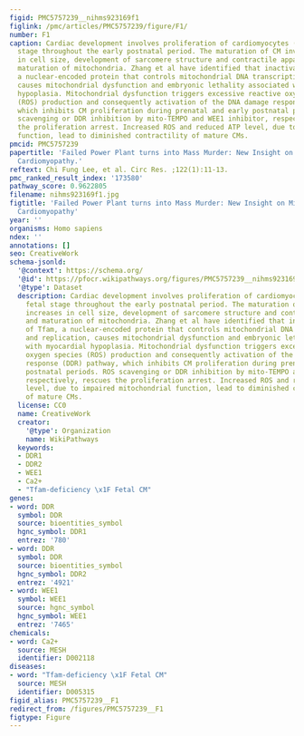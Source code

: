 ```yaml
---
figid: PMC5757239__nihms923169f1
figlink: /pmc/articles/PMC5757239/figure/F1/
number: F1
caption: Cardiac development involves proliferation of cardiomyocytes (CM) from fetal
  stage throughout the early postnatal period. The maturation of CM involves increases
  in cell size, development of sarcomere structure and contractile apparatus, and
  maturation of mitochondria. Zhang et al have identified that inactivation of Tfam,
  a nuclear-encoded protein that controls mitochondrial DNA transcription and replication,
  causes mitochondrial dysfunction and embryonic lethality associated with myocardial
  hypoplasia. Mitochondrial dysfunction triggers excessive reactive oxygen species
  (ROS) production and consequently activation of the DNA damage response (DDR) pathway,
  which inhibits CM proliferation during prenatal and early postnatal periods. ROS
  scavenging or DDR inhibition by mito-TEMPO and WEE1 inhibitor, respectively, rescues
  the proliferation arrest. Increased ROS and reduced ATP level, due to impaired mitochondrial
  function, lead to diminished contractility of mature CMs.
pmcid: PMC5757239
papertitle: 'Failed Power Plant turns into Mass Murder: New Insight on Mitochondrial
  Cardiomyopathy.'
reftext: Chi Fung Lee, et al. Circ Res. ;122(1):11-13.
pmc_ranked_result_index: '173580'
pathway_score: 0.9622805
filename: nihms923169f1.jpg
figtitle: 'Failed Power Plant turns into Mass Murder: New Insight on Mitochondrial
  Cardiomyopathy'
year: ''
organisms: Homo sapiens
ndex: ''
annotations: []
seo: CreativeWork
schema-jsonld:
  '@context': https://schema.org/
  '@id': https://pfocr.wikipathways.org/figures/PMC5757239__nihms923169f1.html
  '@type': Dataset
  description: Cardiac development involves proliferation of cardiomyocytes (CM) from
    fetal stage throughout the early postnatal period. The maturation of CM involves
    increases in cell size, development of sarcomere structure and contractile apparatus,
    and maturation of mitochondria. Zhang et al have identified that inactivation
    of Tfam, a nuclear-encoded protein that controls mitochondrial DNA transcription
    and replication, causes mitochondrial dysfunction and embryonic lethality associated
    with myocardial hypoplasia. Mitochondrial dysfunction triggers excessive reactive
    oxygen species (ROS) production and consequently activation of the DNA damage
    response (DDR) pathway, which inhibits CM proliferation during prenatal and early
    postnatal periods. ROS scavenging or DDR inhibition by mito-TEMPO and WEE1 inhibitor,
    respectively, rescues the proliferation arrest. Increased ROS and reduced ATP
    level, due to impaired mitochondrial function, lead to diminished contractility
    of mature CMs.
  license: CC0
  name: CreativeWork
  creator:
    '@type': Organization
    name: WikiPathways
  keywords:
  - DDR1
  - DDR2
  - WEE1
  - Ca2+
  - "Tfam-deficiency \x1F Fetal CM"
genes:
- word: DDR
  symbol: DDR
  source: bioentities_symbol
  hgnc_symbol: DDR1
  entrez: '780'
- word: DDR
  symbol: DDR
  source: bioentities_symbol
  hgnc_symbol: DDR2
  entrez: '4921'
- word: WEE1
  symbol: WEE1
  source: hgnc_symbol
  hgnc_symbol: WEE1
  entrez: '7465'
chemicals:
- word: Ca2+
  source: MESH
  identifier: D002118
diseases:
- word: "Tfam-deficiency \x1F Fetal CM"
  source: MESH
  identifier: D005315
figid_alias: PMC5757239__F1
redirect_from: /figures/PMC5757239__F1
figtype: Figure
---
```


